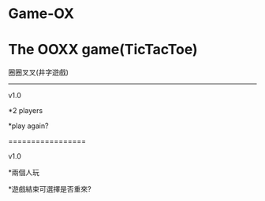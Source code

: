 # Game-OX
The OOXX game(TicTacToe)
=================

圈圈叉叉(井字遊戲)

-----------------------------------------------
v1.0

*2 players

*play again?

=================

v1.0

*兩個人玩

*遊戲結束可選擇是否重來?

